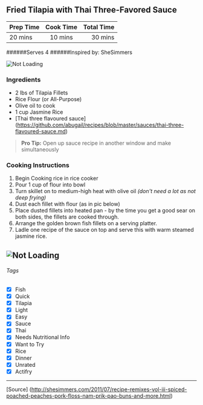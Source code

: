## Fried Tilapia with Thai Three-Favored Sauce

| Prep Time  | Cook Time    | Total Time  |
| ---------- |:------------:| -----------:|
| 20 mins    | 10 mins      | 30 mins     |

######Serves 4
######Inspired by: SheSimmers

![Not Loading](http://i.imgur.com/ok0IZMpm.jpg)

### Ingredients

* 2 lbs of Tilapia Fillets
* Rice Flour (or All-Purpose)
* Olive oil to cook
* 1 cup Jasmine Rice
* [Thai three flavoured sauce] (https://github.com/abugail/recipes/blob/master/sauces/thai-three-flavoured-sauce.md)

> **Pro Tip:** Open up sauce recipe in another window and make simultaneously

### Cooking Instructions

1. Begin Cooking rice in rice cooker
2. Pour 1 cup of flour into bowl
3. Turn skillet on to medium-high heat with olive oil *(don't need a lot as not deep frying)*
4. Dust each fillet with flour (as in pic below)
5. Place dusted fillets into heated pan - by the time you get a good sear on both sides, the fillets are cooked through.
6. Arrange the golden brown fish fillets on a serving platter. 
7. Ladle one recipe of the sauce on top and serve this with warm steamed jasmine rice.

![Not Loading](http://i.imgur.com/VNMPhXlm.jpg)
---

###### Tags
- [x] Fish
- [x] Quick
- [x] Tilapia
- [x] Light
- [x] Easy
- [x] Sauce
- [x] Thai
- [x] Needs Nutritional Info
- [x] Want to Try
- [x] Rice
- [x] Dinner
- [x] Unrated
- [x] Actifry

---

[Source] (http://shesimmers.com/2011/07/recipe-remixes-vol-iii-spiced-poached-peaches-pork-floss-nam-prik-pao-buns-and-more.html)
